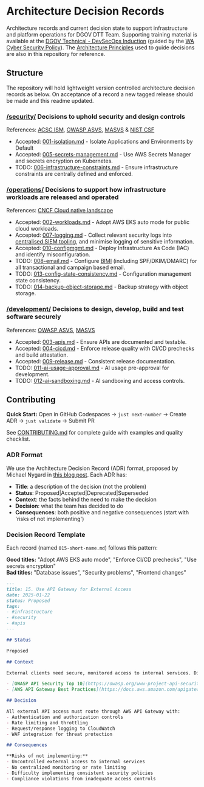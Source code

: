 # Architecture Decision Records

Architecture records and current decision state to support infrastructure and platform operations for DGOV DTT Team. Supporting training material is available at the [DGOV Technical - DevSecOps Induction](https://soc.cyber.wa.gov.au/training/devsecops-induction/) (guided by the [WA Cyber Security Policy](https://www.wa.gov.au/government/publications/2024-wa-government-cyber-security-policy)). The [Architecture Principles](./architecture-principles.md) used to guide decisions are also in this repository for reference.

## Structure

The repository will hold lightweight version controlled architecture decision records as below. On acceptance of a record a new tagged release should be made and this readme updated.

### [/security/](/security/) Decisions to uphold security and design controls

References: [ACSC ISM](https://www.cyber.gov.au/resources-business-and-government/essential-cyber-security/ism), [OWASP ASVS](https://owasp.org/www-project-application-security-verification-standard/), [MASVS](https://mas.owasp.org/MASVS/) & [NIST CSF](https://www.nist.gov/cyberframework)

- Accepted: [001-isolation.md](security/001-isolation.md) - Isolate Applications and Environments by Default
- Accepted: [005-secrets-management.md](security/005-secrets-management.md) - Use AWS Secrets Manager and secrets encryption on Kubernetes.
- TODO: [006-infrastructure-constraints.md](security/006-infrastructure-constraints.md) - Ensure infrastructure constraints are centrally defined and enforced.

### [/operations/](/operations/) Decisions to support how infrastructure workloads are released and operated

References: [CNCF Cloud native landscape](https://landscape.cncf.io/)

- Accepted: [002-workloads.md](operations/002-workloads.md) - Adopt AWS EKS auto mode for public cloud workloads.
- Accepted: [007-logging.md](operations/007-logging.md) - Collect relevant security logs into [centralised SIEM tooling](https://soc.cyber.wa.gov.au/onboarding/sentinel-guidance/), and minimise logging of sensitive information.
- Accepted: [010-configmgmt.md](operations/010-configmgmt.md) - Deploy Infrastructure As Code (IAC) and identify misconfiguration.
- TODO: [008-email.md](operations/008-email.md) - Configure [BIMI](https://bimigroup.org) (including SPF/DKIM/DMARC) for all transactional and campaign based email.
- TODO: [013-config-state-consistency.md](operations/013-config-state-consistency.md) - Configuration management state consistency.
- TODO: [014-backup-object-storage.md](operations/014-backup-object-storage.md) - Backup strategy with object storage.

### [/development/](/development/) Decisions to design, develop, build and test software securely

References: [OWASP ASVS](https://owasp.org/www-project-application-security-verification-standard/), [MASVS](https://mas.owasp.org/MASVS/)

- Accepted: [003-apis.md](development/003-apis.md) - Ensure APIs are documented and testable.
- Accepted: [004-cicd.md](development/004-cicd.md) - Enforce release quality with CI/CD prechecks and build attestation.
- Accepted: [009-release.md](development/009-release.md) - Consistent release documentation.
- TODO: [011-ai-usage-approval.md](development/011-ai-usage-approval.md) - AI usage pre-approval for development.
- TODO: [012-ai-sandboxing.md](development/012-ai-sandboxing.md) - AI sandboxing and access controls.

## Contributing

**Quick Start:** Open in GitHub Codespaces → `just next-number` → Create ADR → `just validate` → Submit PR

See [CONTRIBUTING.md](CONTRIBUTING.md) for complete guide with examples and quality checklist.

### ADR Format

We use the Architecture Decision Record (ADR) format, proposed by Michael Nygard in [this blog post](https://cognitect.com/blog/2011/11/15/documenting-architecture-decisions). Each ADR has:

-   **Title**: a description of the decision (not the problem)
-   **Status**: Proposed|Accepted|Deprecated|Superseded
-   **Context**: the facts behind the need to make the decision
-   **Decision**: what the team has decided to do
-   **Consequences**: both positive and negative consequences (start with 'risks of not implementing')

### Decision Record Template

Each record (named `015-short-name.md`) follows this pattern:

**Good titles:** "Adopt AWS EKS auto mode", "Enforce CI/CD prechecks", "Use secrets encryption"  
**Bad titles:** "Database issues", "Security problems", "Frontend changes"

```markdown
---
title: 15. Use API Gateway for External Access
date: 2025-01-22
status: Proposed
tags:
- #infrastructure
- #security
- #apis
---

## Status

Proposed

## Context

External clients need secure, monitored access to internal services. Direct service exposure creates security risks and lacks centralized logging/rate limiting.

- [OWASP API Security Top 10](https://owasp.org/www-project-api-security/)
- [AWS API Gateway Best Practices](https://docs.aws.amazon.com/apigateway/)

## Decision

All external API access must route through AWS API Gateway with:
- Authentication and authorization controls
- Rate limiting and throttling
- Request/response logging to CloudWatch
- WAF integration for threat protection

## Consequences

**Risks of not implementing:**
- Uncontrolled external access to internal services
- No centralized monitoring or rate limiting
- Difficulty implementing consistent security policies
- Compliance violations from inadequate access controls
```
